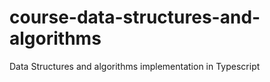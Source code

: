 # course-data-structures-and-algorithms
Data Structures and algorithms implementation in Typescript
